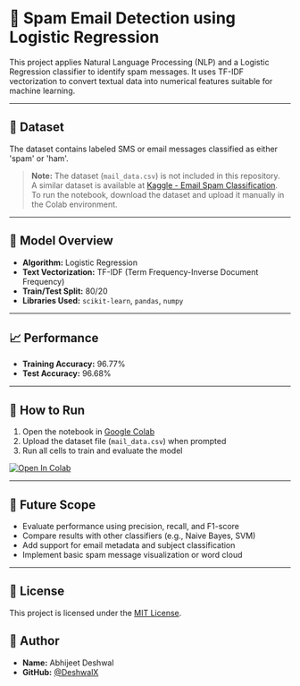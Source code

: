 # 📧 Spam Email Detection using Logistic Regression

This project applies Natural Language Processing (NLP) and a Logistic Regression classifier to identify spam messages. It uses TF-IDF vectorization to convert textual data into numerical features suitable for machine learning.

---

## 📁 Dataset

The dataset contains labeled SMS or email messages classified as either 'spam' or 'ham'.  
> **Note:** The dataset (`mail_data.csv`) is not included in this repository.  
> A similar dataset is available at [Kaggle - Email Spam Classification](https://www.kaggle.com/datasets/balaka18/email-spam-classification-dataset-csv/data).  
To run the notebook, download the dataset and upload it manually in the Colab environment.

---

## 🧠 Model Overview

- **Algorithm:** Logistic Regression
- **Text Vectorization:** TF-IDF (Term Frequency-Inverse Document Frequency)
- **Train/Test Split:** 80/20
- **Libraries Used:** `scikit-learn`, `pandas`, `numpy`

---

## 📈 Performance

- **Training Accuracy:** 96.77%
- **Test Accuracy:** 96.68%

---

## 🚀 How to Run

1. Open the notebook in [Google Colab](https://colab.research.google.com/)
2. Upload the dataset file (`mail_data.csv`) when prompted
3. Run all cells to train and evaluate the model

[![Open In Colab](https://colab.research.google.com/assets/colab-badge.svg)](https://colab.research.google.com/github/DeshwalX/spam-mail-detection-logreg/blob/main/spam_mail_detect.ipynb)

---

## 🔄 Future Scope

- Evaluate performance using precision, recall, and F1-score
- Compare results with other classifiers (e.g., Naive Bayes, SVM)
- Add support for email metadata and subject classification
- Implement basic spam message visualization or word cloud

---

## 📜 License

This project is licensed under the [MIT License](LICENSE).

## 👤 Author

- **Name:** Abhijeet Deshwal  
- **GitHub:** [@DeshwalX](https://github.com/DeshwalX)
